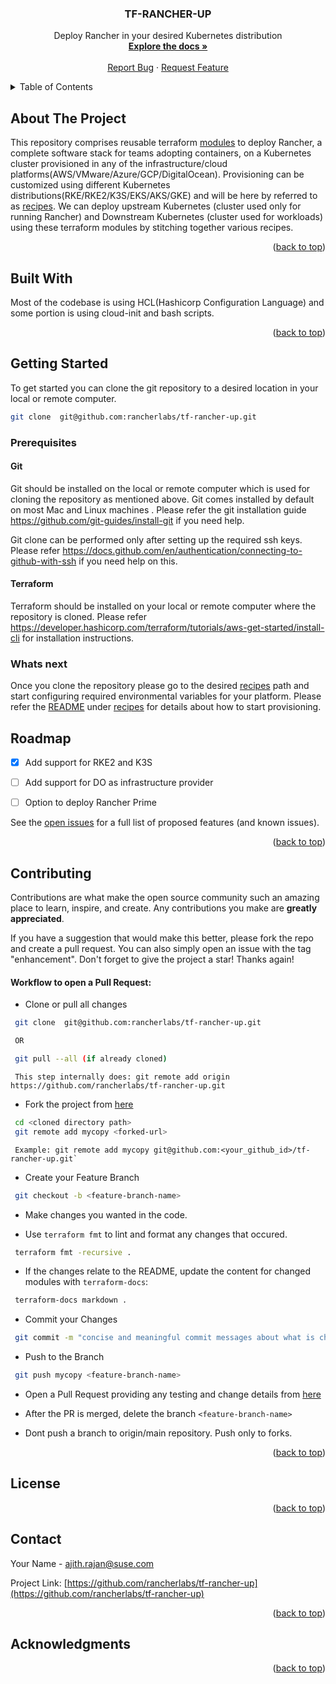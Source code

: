 <a name="readme-top"></a>

  <h3 align="center">TF-RANCHER-UP</h3>

  <p align="center">
    Deploy Rancher in your desired Kubernetes distribution
    <br />
    <a href="https://github.com/rancherlabs/tf-rancher-up/blob/main/README.md"><strong>Explore the docs »</strong></a>
    <br />
    <br />
    <a href="https://github.com/rancherlabs/tf-rancher-up/issues">Report Bug</a>
    ·
    <a href="https://github.com/rancherlabs/tf-rancher-up/issues">Request Feature</a>
  </p>
</div>



<!-- TABLE OF CONTENTS -->
<details>
  <summary>Table of Contents</summary>
  <ol>
    <li>
      <a href="#about-the-project">About The Project</a>
    </li>
    <li>
      <a href="#built-with">Built With</a>
    </li>
    <li>
      <a href="#getting-started">Getting Started</a>
      <ul>
        <li><a href="#prerequisites">Prerequisites</a></li>
        <li><a href="#whats-next">Whats next</a></li>
      </ul>
    </li>
    <li><a href="#roadmap">Roadmap</a></li>
    <li><a href="#contributing">Contributing</a></li>
    <li><a href="#license">License</a></li>
    <li><a href="#contact">Contact</a></li>
    <li><a href="#acknowledgments">Acknowledgments</a></li>
  </ol>
</details>



<!-- ABOUT THE PROJECT -->
## About The Project


This repository comprises reusable terraform [modules](./modules) to deploy Rancher, a complete software stack for teams adopting containers, on a Kubernetes cluster provisioned in any of the infrastructure/cloud platforms(AWS/VMware/Azure/GCP/DigitalOcean). Provisioning can be customized using different Kubernetes distributions(RKE/RKE2/K3S/EKS/AKS/GKE) and will be here by referred to as [recipes](./recipes). We can deploy upstream Kubernetes (cluster used only for running Rancher) and Downstream Kubernetes (cluster used for workloads) using these terraform modules by stitching together various recipes.

<p align="right">(<a href="#readme-top">back to top</a>)</p>

## Built With

Most of the codebase is using HCL(Hashicorp Configuration Language) and some portion is using cloud-init and bash scripts.

<p align="right">(<a href="#readme-top">back to top</a>)</p>


<!-- GETTING STARTED -->
## Getting Started

To get started you can clone the git repository to a desired location in your local or remote computer.

  ```sh
  git clone  git@github.com:rancherlabs/tf-rancher-up.git
  ```

### Prerequisites

#### Git

Git should be installed on the local or remote computer which is used for cloning the repository as mentioned above. Git comes installed by default on most Mac and Linux machines . Please refer the git installation guide 
https://github.com/git-guides/install-git if you need help.

Git clone can be performed only after setting up the required ssh keys. Please refer https://docs.github.com/en/authentication/connecting-to-github-with-ssh if you need help on this.


#### Terraform

Terraform should be installed on your local or remote computer where the repository is cloned.  Please refer https://developer.hashicorp.com/terraform/tutorials/aws-get-started/install-cli for installation instructions.


### Whats next

Once you clone the repository please go to the desired [recipes](./recipes) path and start configuring required environmental variables for your platform. Please refer the [README](./README.md) under [recipes](./recipes) for details about how to start provisioning.



<!-- ROADMAP -->
## Roadmap

- [x] Add support for RKE2 and K3S
- [ ] Add support for DO as infrastructure provider
- [ ] Option to deploy Rancher Prime


See the [open issues](https://github.com/rancherlabs/tf-rancher-up/issues) for a full list of proposed features (and known issues).

<p align="right">(<a href="#readme-top">back to top</a>)</p>



<!-- CONTRIBUTING -->
## Contributing

Contributions are what make the open source community such an amazing place to learn, inspire, and create. Any contributions you make are **greatly appreciated**.

If you have a suggestion that would make this better, please fork the repo and create a pull request. You can also simply open an issue with the tag "enhancement".
Don't forget to give the project a star! Thanks again!

#### Workflow to open a Pull Request:


- Clone or pull all changes

 ```sh
  git clone  git@github.com:rancherlabs/tf-rancher-up.git

  OR

  git pull --all (if already cloned)
  ```
     This step internally does: git remote add origin https://github.com/rancherlabs/tf-rancher-up.git

- Fork the project from [here](https://github.com/ajithijk/tf-rancher-up/fork)

```sh
 cd <cloned directory path>
 git remote add mycopy <forked-url>
 ```
     Example: git remote add mycopy git@github.com:<your_github_id>/tf-rancher-up.git`

- Create your Feature Branch
```sh
 git checkout -b <feature-branch-name>
```
- Make changes you wanted in the code.

- Use `terraform fmt` to lint and format any changes that occured.
```sh
 terraform fmt -recursive .
```
- If the changes relate to the README, update the content for changed modules with `terraform-docs`:
```bash
 terraform-docs markdown .
```
- Commit your Changes

```sh
 git commit -m "concise and meaningful commit messages about what is changing"
```
- Push to the Branch

```sh
 git push mycopy <feature-branch-name>
```
- Open a Pull Request providing any testing and change details from [here](https://github.com/rancherlabs/tf-rancher-up/compare)

- After the PR is merged, delete the branch `<feature-branch-name>`

- Dont push a branch to origin/main repository. Push only to forks.

<p align="right">(<a href="#readme-top">back to top</a>)</p>



<!-- LICENSE -->
## License



<p align="right">(<a href="#readme-top">back to top</a>)</p>



<!-- CONTACT -->
## Contact

Your Name - ajith.rajan@suse.com

Project Link: [https://github.com/rancherlabs/tf-rancher-up](https://github.com/rancherlabs/tf-rancher-up)

<p align="right">(<a href="#readme-top">back to top</a>)</p>



<!-- ACKNOWLEDGMENTS -->
## Acknowledgments


<p align="right">(<a href="#readme-top">back to top</a>)</p>